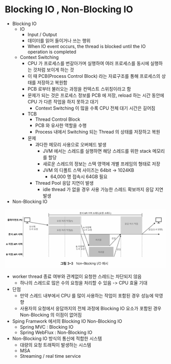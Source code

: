 # Blocking IO , Non-Blocking IO
- Blocking IO
  - IO
    - Input / Output
    - 데이터를 읽어 들이거나 쓰는 행위
    - When IO event occurs, the thread is blocked until the IO operation is completed
  - Context Switching
    - CPU 가 프로세스를 번갈아가며 실행하여 여러 프로세스를 동시에 실행하는 것처럼 보이게 하는 것
    - 이 때 PCB(Process Control Block) 라는 자료구조를 통해 프로세스의 상태를 저장하고 복원함
    - PCB 로부터 불러오는 과정을 컨텍스트 스위칭이라고 함
    - 문제가 되는 것은 프로세스 정보를 PCB 에 저장, reload 하는 시간 동안에 CPU 가 다른 작업을 하지 못하고 대기
      - Context Switching 이 많을 수록 CPU 전체 대기 시간은 길어짐
    - TCB
      - Thread Control Block
      - PCB 와 유사한 역할을 수행
      - Process 내에서 Switching 되는 Thread 의 상태를 저장하고 복원
    - 문제
      - 과다한 메모리 사용으로 오버헤드 발생
        - JVM 에서는 스레드를 실행하면 해당 스레드를 위한 stack 메모리를 할당
        - 새로운 스레드의 정보는 스택 영역에 개별 프레임의 형태로 저장
        - JVM 의 디폴트 스택 사이즈는 64bit -> 1024KB
          - 64,000 명 접속시 64GB 필요
      - Thread Pool 응답 지연이 발생
        - idle thread 가 없을 경우 사용 가능한 스레드 확보까지 응답 지연 발생
- Non-Blocking IO
<img src="./static/nonblock.png" />

- worker thread 종료 여부와 관계없이 요청한 스레드는 차단되지 않음
  - 하나의 스레드로 많은 수의 요청을 처리할 수 있음 -> CPU 효율 기대
- 단점
  - 만약 스레드 내부에서 CPU 를 많이 사용하는 작업이 포함된 경우 성능에 악영향
  - 사용자의 요청에서 응답까지의 전체 과정에 Blocking IO 요소가 포함된 경우 Non-Blocking 의 이점이 없어짐
- Sping Framwork 에서의 Blocking IO Non-Blocking IO
  - Spring MVC : Blocking IO
  - Spring WebFlux : Non-Blocking IO
- Non-Blocking IO 방식의 통신에 적합한 시스템
  - 대량의 요청 트래픽이 발생하는 시스템
  - MSA
  - Streaming / real time service
